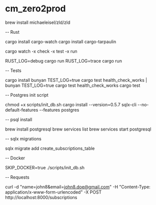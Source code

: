 # cm_zero2prod

brew install michaeleisel/zld/zld

-- Rust

cargo install cargo-watch
cargo install cargo-tarpaulin

cargo watch -x check -x test -x run

RUST_LOG=debug cargo run
RUST_LOG=trace cargo run

-- Tests

cargo install bunyan
TEST_LOG=true cargo test health_check_works | bunyan
TEST_LOG=true cargo test health_check_works
cargo test

-- Postgres init script

chmod +x scripts/init_db.sh
cargo install --version=0.5.7 sqlx-cli --no-default-features --features postgres

-- psql install 

brew install postgresql
brew services list
brew services start postgresql

-- sqlx migrations 

sqlx migrate add create_subscriptions_table

-- Docker

SKIP_DOCKER=true ./scripts/init_db.sh

-- Requests

curl -d "name=john8&email=john8.doe@gmail.com" -H "Content-Type: application/x-www-form-urlencoded" -X POST http://localhost:8000/subscriptions
